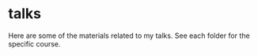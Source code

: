 # talks
Here are some of the materials related to my talks. See each folder for the specific course.

